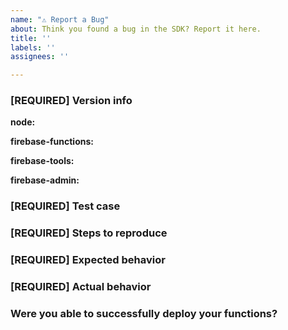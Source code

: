 ```yaml
---
name: "⚠️ Report a Bug"
about: Think you found a bug in the SDK? Report it here.
title: ''
labels: ''
assignees: ''

---
```


### [REQUIRED] Version info

<!-- What versions of the following libraries are you using? Note that your issue may already
be fixed in the latest versions. -->

**node:**
<!-- Run node --version and print the output here-->

**firebase-functions:**

**firebase-tools:**
<!-- Run firebase --version and print the output here-->

**firebase-admin:**

### [REQUIRED] Test case

<!-- Provide a minimal, complete, and verifiable example (http://stackoverflow.com/help/mcve) -->


### [REQUIRED] Steps to reproduce

<!-- Provide the steps needed to reproduce the issue given the above test case. -->


### [REQUIRED] Expected behavior

<!-- What is the expected behavior? -->


### [REQUIRED] Actual behavior

<!-- Please copy and paste any error logs from https://console.firebase.google.com/project/_/functions/logs.
     If you're experiencing a deployment issue, please copy and paste the entirety of firebase-debug.log -->

### Were you able to successfully deploy your functions?

<!-- When you ran `firebase deploy`, did you see any error messages? -->
